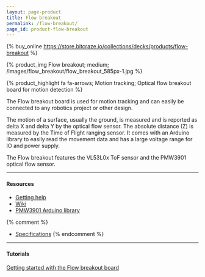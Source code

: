 ```yaml
---
layout: page-product
title: Flow breakout
permalink: /flow-breakout/
page_id: product-flow-breakout
---
```


{% buy_online https://store.bitcraze.io/collections/decks/products/flow-breakout %}

{% product_img Flow breakout; medium;
/images/flow_breakout/flow_breakout_585px-1.jpg
%}


{% product_highlight
fa fa-arrows;
Motion tracking;
Optical flow breakout board for motion detection
%}

The Flow breakout board is used for motion tracking and can easily be connected to any robotics project or other design.

The motion of a surface, usually the ground, is measured and is reported as 
delta X and delta Y by the optical flow sensor. The absolute distance (Z) is measured 
by the Time of Flight ranging sensor. It comes with an Arduino library to easily 
read the movement data and has a large voltage range for IO and power supply.

The Flow breakout features the VL53L0x ToF sensor and the PMW3901 optical flow sensor.

---

#### Resources

- [Getting help](/getting-help/)
- [Wiki](https://wiki.bitcraze.io/breakout:flow)
- [PMW3901 Arduino library](https://github.com/bitcraze/Bitcraze_PMW3901)

{% comment %}
- [Specifications](https://store.bitcraze.io/products/flow-breakout-board)
{% endcomment %}


---


#### Tutorials

[Getting started with the Flow breakout board](/getting-started-flow-breakout/)
